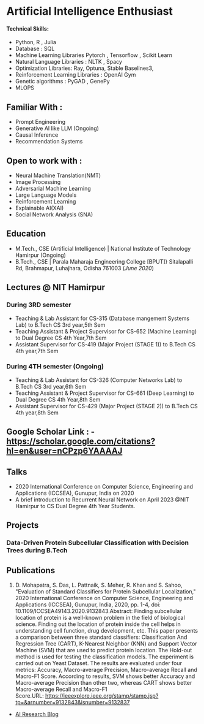 # Artificial Intelligence Enthusiast

#### Technical Skills: 
- Python, R , Julia
- Database :  SQL
- Machine Learning Libraries Pytorch , Tensorflow , Scikit Learn 
- Natural Language Libraries :  NLTK , Spacy
- Optimization Libraries: Ray, Optuna, Stable Baselines3, 
- Reinforcement Learning Libraries : OpenAI Gym
- Genetic algorithms : PyGAD , GenePy
- MLOPS
  
## Familiar With : 
- Prompt Engineering
- Generative AI like LLM (Ongoing)
- Causal Inference
- Recommendation Systems 

## Open to work with :
- Neural Machine Translation(NMT)
- Image Processing 
- Adversarial Machine Learning
- Large Language Models
- Reinforcement Learning
- Explainable AI(XAI)
- Social Network Analysis (SNA)

## Education
							       		
- M.Tech., CSE (Artificial Intelligence) | National Institute of Technology Hamirpur (Ongoing)	 			        		
- B.Tech., CSE | Parala Maharaja Engineering College [BPUT]}  Sitalapalli Rd, Brahmapur, Luhajhara, Odisha 761003 (_June 2020_)
  

## Lectures  @ NIT Hamirpur
### During 3RD semester 
- Teaching & Lab Assistant for CS-315 (Database mangement Systems Lab) to B.Tech CS 3rd year,5th Sem  
- Teaching Assistant & Project Supervisor for CS-652 (Machine Learning) to Dual Degree CS 4th Year,7th Sem
- Assistant Supervisor for CS-419 (Major Project (STAGE 1)) to B.Tech CS 4th year,7th Sem

### During 4TH semester (Ongoing)
- Teaching & Lab Assistant for CS-326 (Computer Networks Lab) to B.Tech CS 3rd year,6th Sem 
- Teaching Assistant & Project Supervisor for CS-661 (Deep Learning) to Dual Degree CS 4th Year,8th Sem
- Assistant Supervisor for CS-429 (Major Project (STAGE 2)) to B.Tech CS 4th year,8th Sem

 ## Google Scholar Link : - https://scholar.google.com/citations?hl=en&user=nCPzp6YAAAAJ


 ## Talks
 -  2020 International Conference on Computer Science, Engineering and Applications (ICCSEA), Gunupur, India on 2020
 -  A brief introduction to Recurrent Neural Network on April 2023 @NIT Hamirpur to CS Dual Degree 4th Year Students. 
  
## Projects
### Data-Driven Protein Subcellular Classification with Decision Trees during B.Tech

## Publications
1. D. Mohapatra, S. Das, L. Pattnaik, S. Meher, R. Khan and S. Sahoo, "Evaluation of Standard Classifiers for Protein Subcellular Localization," 2020 International Conference on Computer Science, Engineering and Applications (ICCSEA), Gunupur, India, 2020, pp. 1-4, doi: 10.1109/ICCSEA49143.2020.9132843.Abstract: Finding subcellular location of protein is a well-known problem in the field of biological science. Finding out the location of protein inside the cell helps in understanding cell function, drug development, etc. This paper presents a comparison between three standard classifiers: Classification And Regression Tree (CART), K-Nearest Neighbor (KNN) and Support Vector Machine (SVM) that are used to predict protein location. The Hold-out method is used for testing the classification models. The experiment is carried out on Yeast Dataset. The results are evaluated under four metrics: Accuracy, Macro-average Precision, Macro-average Recall and Macro-F1 Score. According to results, SVM shows better Accuracy and Macro-average Precision than other two, whereas CART shows better Macro-average Recall and Macro-F1 Score.URL: https://ieeexplore.ieee.org/stamp/stamp.jsp?tp=&arnumber=9132843&isnumber=9132837


- [AI Research Blog](https://medium.com/@wsubramanyamsahoo)

